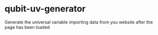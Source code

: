 # qubit-uv-generator

Generate the universal variable importing data from you website after the page has been loaded
